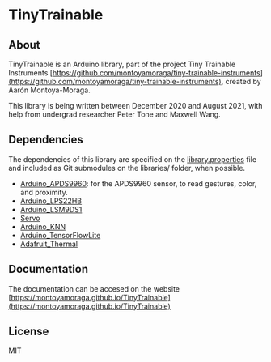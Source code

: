# TinyTrainable

## About

TinyTrainable is an Arduino library, part of the project Tiny Trainable Instruments [https://github.com/montoyamoraga/tiny-trainable-instruments](https://github.com/montoyamoraga/tiny-trainable-instruments), created by Aarón Montoya-Moraga.

This library is being written between December 2020 and August 2021, with help from undergrad researcher Peter Tone and Maxwell Wang.

## Dependencies

The dependencies of this library are specified on the [library.properties](library.properties) file and included as Git submodules on the libraries/ folder, when possible.

* [Arduino_APDS9960](https://github.com/arduino-libraries/Arduino_APDS9960): for the APDS9960 sensor, to read gestures, color, and proximity.
* [Arduino_LPS22HB]()
* [Arduino_LSM9DS1]()
* [Servo]()
* [Arduino_KNN]()
* [Arduino_TensorFlowLite]()
* [Adafruit_Thermal]()


## Documentation

The documentation can be accesed on the website [https://montoyamoraga.github.io/TinyTrainable](https://montoyamoraga.github.io/TinyTrainable)

## License

MIT

